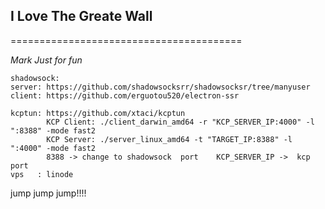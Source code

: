 <h2>I Love The Greate Wall</h2>
========================================

*Mark Just for fun*

```
shadowsock:
server: https://github.com/shadowsocksrr/shadowsocksr/tree/manyuser
client: https://github.com/erguotou520/electron-ssr

kcptun: https://github.com/xtaci/kcptun
        KCP Client: ./client_darwin_amd64 -r "KCP_SERVER_IP:4000" -l ":8388" -mode fast2
        KCP Server: ./server_linux_amd64 -t "TARGET_IP:8388" -l ":4000" -mode fast2
        8388 -> change to shadowsock  port    KCP_SERVER_IP ->  kcp port
vps   : linode 
```

jump jump jump!!!!
